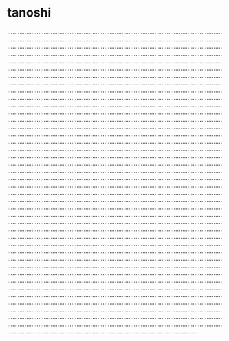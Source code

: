 # tanoshi
..........................................................................................................................................................................................................................................................................................................................................................................................................................................................................................................................................................................................................................................................................................................................................................................................................................................................................................................................................................................................................................................................................................................................................................................................................................................................................................................................................................................................................................................................................................................................................................................................................................................................................................................................................................................................................................................................................................................................................................................................................................................................................................................................................................................................................................................................................................................................................................................................................................................................................................................................................................................................................................................................................................................................................................................................................................................................................................................................................................................................................................................................................................................................................................................................................................................................................................................................................................................................................................................................................................................................................................................................................................................................................................................................................................................................................................................................................................................................................................................................................................................................................................................................................................................................................................................................................................................................................................................................................................................................................................................................................................................................................................................................................................................................................................................................................................................................................................................................................................................................................................................................................................................................................................................................................................................................................................................................................................................................................